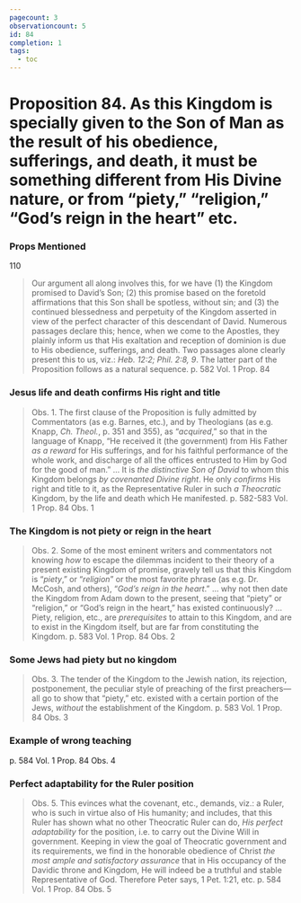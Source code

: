 ```yaml
---
pagecount: 3
observationcount: 5
id: 84
completion: 1
tags:
  - toc
---
```

# Proposition 84. As this Kingdom is specially given to the Son of Man as the result of his obedience, sufferings, and death, it must be something different from His Divine nature, or from “piety,” “religion,” “God’s reign in the heart” etc.

### Props Mentioned
110 

>Our argument all along involves this, for we have (1) the Kingdom promised to David’s Son; (2) this promise based on the foretold affirmations that this Son shall be spotless, without sin; and (3) the continued blessedness and perpetuity of the Kingdom asserted in view of the perfect character of this descendant of David. Numerous passages declare this; hence, when we come to the Apostles, they plainly inform us that His exaltation and reception of dominion is due to His obedience, sufferings, and death. Two passages alone clearly present this to us, viz.: *Heb. 12:2; Phil. 2:8, 9*. The latter part of the Proposition follows as a natural sequence.
>p. 582 Vol. 1 Prop. 84
### Jesus life and death confirms His right and title
>Obs. 1. The first clause of the Proposition is fully admitted by Commentators (as e.g. Barnes, etc.), and by Theologians (as e.g. Knapp, *Ch. Theol.*, p. 351 and 355), as “*acquired*,” so that in the language of Knapp, “He received it (the government) from His Father *as a reward* for His sufferings, and for his faithful performance of the whole work, and discharge of all the offices entrusted to Him by God for the good of man.”
>...
>It is *the distinctive Son of David* to whom this Kingdom belongs *by covenanted Divine right*. He only *confirms* His right and title to it, as the Representative Ruler in such *a Theocratic* Kingdom, by the life and death which He manifested.
>p. 582-583 Vol. 1 Prop. 84 Obs. 1
### The Kingdom is not piety or reign in the heart
>Obs. 2. Some of the most eminent writers and commentators not knowing *how* to escape the dilemmas incident to their theory of a present existing Kingdom of promise, gravely tell us that this Kingdom is “*piety*,” or “*religion*” or the most favorite phrase (as e.g. Dr. McCosh, and others), “*God’s reign in the heart*.”
>...
>why not then date the Kingdom from Adam down to the present, seeing that “piety” or “religion,” or “God’s reign in the heart,” has existed continuously?
>...
>Piety, religion, etc., are *prerequisites* to attain to this Kingdom, and are to exist in the Kingdom itself, but are far from constituting the Kingdom.
>p. 583 Vol. 1 Prop. 84 Obs. 2
### Some Jews had piety but no kingdom
>Obs. 3. The tender of the Kingdom to the Jewish nation, its rejection, postponement, the peculiar style of preaching of the first preachers—all go to show that “piety,” etc. existed with a certain portion of the Jews, *without* the establishment of the Kingdom.
>p. 583 Vol. 1 Prop. 84 Obs. 3
### Example of wrong teaching
p. 584 Vol. 1 Prop. 84 Obs. 4
### Perfect adaptability for the Ruler position
>Obs. 5. This evinces what the covenant, etc., demands, viz.: a Ruler, who is such in virtue also of His humanity; and includes, that this Ruler has shown what no other Theocratic Ruler can do, *His perfect adaptability* for the position, i.e. to carry out the Divine Will in government. Keeping in view the goal of Theocratic government and its requirements, we find in the honorable obedience of Christ *the most ample and satisfactory assurance* that in His occupancy of the Davidic throne and Kingdom, He will indeed be a truthful and stable Representative of God. Therefore Peter says, 1 Pet. 1:21, etc.
>p. 584 Vol. 1 Prop. 84 Obs. 5